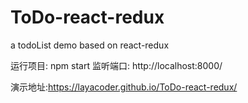 # ToDo-react-redux
a todoList demo based on react-redux

运行项目: npm start
监听端口: http://localhost:8000/

演示地址:https://layacoder.github.io/ToDo-react-redux/

